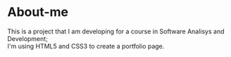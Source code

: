 # About-me
 This is a project that I am developing for a course in Software Analisys and Development;<br>
 I'm using HTML5 and CSS3 to create a portfolio page.
